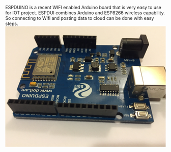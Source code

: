 ESPDUINO is a recent WIFI enabled Arduino board that is very easy to use for IOT project. ESPDUI combines Arduino and ESP8266 wireless capability. So connecting to Wifi and posting data to cloud can be done with easy steps. 
![alt tag](https://github.com/westboroughIOT/hello-wiot-club/blob/master/microcontrollers/ESPDuino/IMG_1137.JPG)
